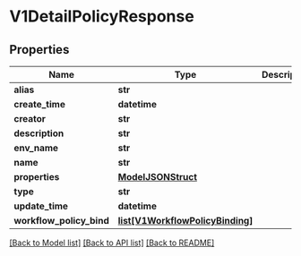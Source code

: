 # V1DetailPolicyResponse

## Properties
Name | Type | Description | Notes
------------ | ------------- | ------------- | -------------
**alias** | **str** |  | 
**create_time** | **datetime** |  | 
**creator** | **str** |  | 
**description** | **str** |  | 
**env_name** | **str** |  | 
**name** | **str** |  | 
**properties** | [**ModelJSONStruct**](ModelJSONStruct.md) |  | 
**type** | **str** |  | 
**update_time** | **datetime** |  | 
**workflow_policy_bind** | [**list[V1WorkflowPolicyBinding]**](V1WorkflowPolicyBinding.md) |  | [optional] 

[[Back to Model list]](../README.md#documentation-for-models) [[Back to API list]](../README.md#documentation-for-api-endpoints) [[Back to README]](../README.md)

